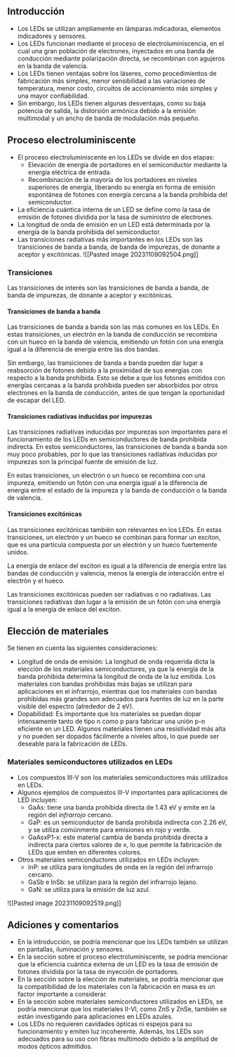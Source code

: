 
## **Introducción**

- Los LEDs se utilizan ampliamente en lámparas indicadoras, elementos indicadores y sensores.
- Los LEDs funcionan mediante el proceso de electroluminiscencia, en el cual una gran población de electrones, inyectados en una banda de conducción mediante polarización directa, se recombinan con agujeros en la banda de valencia.
- Los LEDs tienen ventajas sobre los láseres, como procedimientos de fabricación más simples, menor sensibilidad a las variaciones de temperatura, menor costo, circuitos de accionamiento más simples y una mayor confiabilidad.
- Sin embargo, los LEDs tienen algunas desventajas, como su baja potencia de salida, la distorsión armónica debido a la emisión multimodal y un ancho de banda de modulación más pequeño.



## **Proceso electroluminiscente**

- El proceso electroluminiscente en los LEDs se divide en dos etapas:
    - Elevación de energía de portadores en el semiconductor mediante la energía eléctrica de entrada.
    - Recombinación de la mayoría de los portadores en niveles superiores de energía, liberando su energía en forma de emisión espontánea de fotones con energía cercana a la banda prohibida del semiconductor.
- La eficiencia cuántica interna de un LED se define como la tasa de emisión de fotones dividida por la tasa de suministro de electrones.
- La longitud de onda de emisión en un LED está determinada por la energía de la banda prohibida del semiconductor.
- Las transiciones radiativas más importantes en los LEDs son las transiciones de banda a banda, de banda de impurezas, de donante a aceptor y excitónicas.
![[Pasted image 20231109092504.png]]
### Transiciones

Las transiciones de interés son las transiciones de banda a banda, de banda de impurezas, de donante a aceptor y excitónicas.

#### **Transiciones de banda a banda**

Las transiciones de banda a banda son las más comunes en los LEDs. En estas transiciones, un electrón en la banda de conducción se recombina con un hueco en la banda de valencia, emitiendo un fotón con una energía igual a la diferencia de energía entre las dos bandas.

Sin embargo, las transiciones de banda a banda pueden dar lugar a reabsorción de fotones debido a la proximidad de sus energías con respecto a la banda prohibida. Esto se debe a que los fotones emitidos con energías cercanas a la banda prohibida pueden ser absorbidos por otros electrones en la banda de conducción, antes de que tengan la oportunidad de escapar del LED.

#### **Transiciones radiativas inducidas por impurezas**

Las transiciones radiativas inducidas por impurezas son importantes para el funcionamiento de los LEDs en semiconductores de banda prohibida indirecta. En estos semiconductores, las transiciones de banda a banda son muy poco probables, por lo que las transiciones radiativas inducidas por impurezas son la principal fuente de emisión de luz.

En estas transiciones, un electrón o un hueco se recombina con una impureza, emitiendo un fotón con una energía igual a la diferencia de energía entre el estado de la impureza y la banda de conducción o la banda de valencia.

#### **Transiciones excitónicas**

Las transiciones excitónicas también son relevantes en los LEDs. En estas transiciones, un electrón y un hueco se combinan para formar un exciton, que es una partícula compuesta por un electrón y un hueco fuertemente unidos.

La energía de enlace del exciton es igual a la diferencia de energía entre las bandas de conducción y valencia, menos la energía de interacción entre el electrón y el hueco.

Las transiciones excitónicas pueden ser radiativas o no radiativas. Las transiciones radiativas dan lugar a la emisión de un fotón con una energía igual a la energía de enlace del exciton.


## **Elección de materiales**

Se tienen en cuenta las siguientes consideraciones:
- Longitud de onda de emisión: La longitud de onda requerida dicta la elección de los materiales semiconductores, ya que la energía de la banda prohibida determina la longitud de onda de la luz emitida. Los materiales con bandas prohibidas más bajas se utilizan para aplicaciones en el infrarrojo, mientras que los materiales con bandas prohibidas más grandes son adecuados para fuentes de luz en la parte visible del espectro (alrededor de 2 eV).
- Dopabilidad: Es importante que los materiales se puedan dopar intensamente tanto de tipo n como p para fabricar una unión p-n eficiente en un LED. Algunos materiales tienen una resistividad más alta y no pueden ser dopados fácilmente a niveles altos, lo que puede ser deseable para la fabricación de LEDs.

### **Materiales semiconductores utilizados en LEDs**

- Los compuestos III-V son los materiales semiconductores más utilizados en LEDs.
- Algunos ejemplos de compuestos III-V importantes para aplicaciones de LED incluyen:
    - GaAs: tiene una banda prohibida directa de 1.43 eV y emite en la región del *infrarrojo* cercano.
    - GaP: es un semiconductor de banda prohibida indirecta con 2.26 eV, y se utiliza comúnmente para emisiones en rojo y verde.
    - GaAsxP1-x: este material cambia de banda prohibida directa a indirecta para ciertos valores de x, lo que permite la fabricación de LEDs que emiten en diferentes colores.
- Otros materiales semiconductores utilizados en LEDs incluyen:
    - InP: se utiliza para longitudes de onda en la región del infrarrojo cercano.
    - GaSb e InSb: se utilizan para la región del infrarrojo lejano.
    - GaN: se utiliza para la emisión de luz azul.

![[Pasted image 20231109092519.png]]



## **Adiciones y comentarios**

- En la introducción, se podría mencionar que los LEDs también se utilizan en pantallas, iluminación y sensores.
- En la sección sobre el proceso electroluminiscente, se podría mencionar que la eficiencia cuántica externa de un LED es la tasa de emisión de fotones dividida por la tasa de inyección de portadores.
- En la sección sobre la elección de materiales, se podría mencionar que la compatibilidad de los materiales con la fabricación en masa es un factor importante a considerar.
- En la sección sobre materiales semiconductores utilizados en LEDs, se podría mencionar que los materiales II-VI, como ZnS y ZnSe, también se están investigando para aplicaciones en LEDs azules.
- Los LEDs no requieren cavidades ópticas ni espejos para su funcionamiento y emiten luz incoherente. Además, los LEDs son adecuados para su uso con fibras multimodo debido a la amplitud de modos ópticos admitidos.








